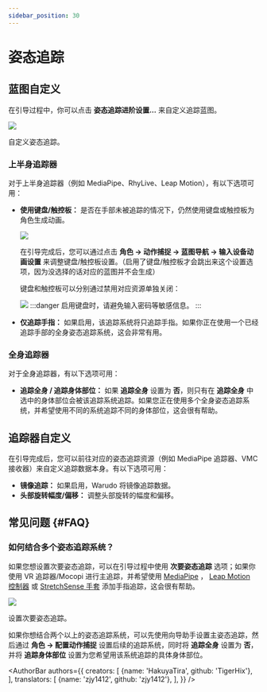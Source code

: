```yaml
---
sidebar_position: 30
---
```


# 姿态追踪

## 蓝图自定义

在引导过程中，你可以点击 **姿态追踪进阶设置...** 来自定义追踪蓝图。

![](/doc-img/en-mocap-4.png)
<p class="img-desc">自定义姿态追踪。</p>

### 上半身追踪器

对于上半身追踪器（例如 MediaPipe、RhyLive、Leap Motion），有以下选项可用：

* **使用键盘/触控板：** 是否在手部未被追踪的情况下，仍然使用键盘或触控板为角色生成动画。
  
  ![](/doc-img/zh-keyboard-1.webp)
  
  在引导完成后，您可以通过点击 **角色 → 动作捕捉 → 蓝图导航 → 输入设备动画设置** 来调整键盘/触控板设置。（启用了键盘/触控板才会跳出来这个设置选项，因为没选择的话对应的蓝图并不会生成）
  
  键盘和触控板可以分别通过禁用对应资源单独关闭：
  
  ![](/doc-img/zh-keyboard-3.webp)
  :::danger
  启用键盘时，请避免输入密码等敏感信息。
  :::
* **仅追踪手指：** 如果启用，该追踪系统将只追踪手指。如果你正在使用一个已经追踪手部的全身姿态追踪系统，这会非常有用。
  
### 全身追踪器

对于全身追踪器，有以下选项可用：

* **追踪全身 / 追踪身体部位：** 如果 **追踪全身** 设置为 **否**，则只有在 **追踪全身** 中选中的身体部位会被该追踪系统追踪。如果您正在使用多个全身姿态追踪系统，并希望使用不同的系统追踪不同的身体部位，这会很有帮助。
  
## 追踪器自定义

在引导完成后，您可以前往对应的姿态追踪资源（例如 MediaPipe 追踪器、VMC 接收器）来自定义追踪数据本身。有以下选项可用：

* **镜像追踪：** 如果启用，Warudo 将镜像追踪数据。
* **头部旋转幅度/偏移：** 调整头部旋转的幅度和偏移。

## 常见问题 {#FAQ}

### 如何结合多个姿态追踪系统？

如果您想设置次要姿态追踪，可以在引导过程中使用 **次要姿态追踪** 选项；如果你使用 VR 追踪器/Mocopi 进行主追踪，并希望使用 [MediaPipe](../mocap/mediapipe.md) ， [Leap Motion 控制器](../mocap/leap-motion.md) 或 [StretchSense 手套](../mocap/stretchsense.md) 添加手指追踪，这会很有帮助。

![](/doc-img/en-getting-started-8.png)
<p class="img-desc">设置次要姿态追踪。</p>

如果你想结合两个以上的姿态追踪系统，可以先使用向导助手设置主姿态追踪，然后通过 **角色 → 配置动作捕捉** 设置后续的追踪系统，同时将 **追踪全身** 设置为 **否**，并将 **追踪身体部位** 设置为您希望用该系统追踪的具体身体部位。

<AuthorBar authors={{
  creators: [
    {name: 'HakuyaTira', github: 'TigerHix'},
  ],
  translators: [
    {name: 'zjy1412', github: 'zjy1412'},
  ],
}} />